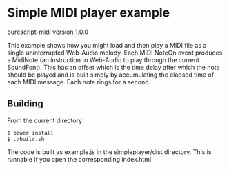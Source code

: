 Simple MIDI player example
==========================

purescript-midi version 1.0.0

This example shows how you might load and then play a MIDI file as a single
uninterrupted Web-Audio melody. Each MIDI NoteOn event produces a MidiNote
(an instruction to Web-Audio to play through the current SoundFont). This
has an offset which is the time delay after which the note should be played
and is built simply by accumulating the elapsed time of each MIDI message.
Each note rings for a second.

Building
--------

From the current directory

    $ bower install
    $ ./build.sh

The code is built as example.js in the simpleplayer/dist directory. This is runnable if you open the corresponding index.html.
